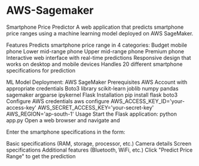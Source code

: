 # AWS-Sagemaker
Smartphone Price Predictor
A web application that predicts smartphone price ranges using a machine learning model deployed on AWS SageMaker.

Features
Predicts smartphone price range in 4 categories:
Budget mobile phone
Lower mid-range phone
Upper mid-range phone
Premium phone
Interactive web interface with real-time predictions
Responsive design that works on desktop and mobile devices
Handles 20 different smartphone specifications for prediction

ML Model Deployment: AWS SageMaker
Prerequisites
AWS Account with appropriate credentials
Boto3 library
scikit-learn
joblib
numpy
pandas
sagemaker
argparse
ipykernel
Flask Installation
pip install flask boto3
Configure AWS credentials
aws configure
AWS_ACCESS_KEY_ID='your-access-key'
AWS_SECRET_ACCESS_KEY='your-secret-key'
AWS_REGION='ap-south-1'
Usage
Start the Flask application:
python app.py
Open a web browser and navigate and

Enter the smartphone specifications in the form:

Basic specifications (RAM, storage, processor, etc.)
Camera details
Screen specifications
Additional features (Bluetooth, WiFi, etc.)
Click "Predict Price Range" to get the prediction
